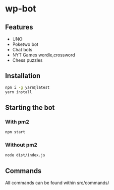 # wp-bot

## Features
- UNO
- Poketwo bot
- Chat bots
- NYT Games wordle,crossword
- Chess puzzles

## Installation
```bash
npm i -g yarn@latest
yarn install
```

## Starting the bot

### With pm2
```bash
npm start
```

### Without pm2
```bash
node dist/index.js
```

## Commands
All commands can be found within src/commands/

